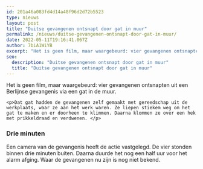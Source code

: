 ```yaml
---
id: 201a46a083fd4d14a48f96d2d72b5523
type: nieuws
layout: post
title: "Duitse gevangenen ontsnapt door gat in muur"
permalink: /nieuws/duitse-gevangenen-ontsnapt-door-gat-in-muur/
date: 2022-05-11T19:16:41.067Z
author: 7biA1WiYB
excerpt: "Het is geen film, maar waargebeurd: vier gevangenen ontsnapten uit een Berlijnse gevangenis via een gat in de muur.  "
seo:
  description: "Duitse gevangenen ontsnapt door gat in muur"
  title: "Duitse gevangenen ontsnapt door gat in muur"
---
```

Het is geen film, maar waargebeurd: vier gevangenen ontsnapten uit een Berlijnse gevangenis via een gat in de muur.  

    <p>Dat gat hadden de gevangenen zelf gemaakt met gereedschap uit de werkplaats, waar ze aan het werk waren. Ze liepen stiekem weg om het gat te maken en er doorheen te klimmen. Daarna klommen ze over een hek met prikkeldraad en verdwenen. </p>
<h3>Drie minuten</h3>
<p>Een camera van de gevangenis heeft de actie vastgelegd. De vier stonden binnen drie minuten buiten. Daarna duurde het nog een half uur voor het alarm afging. Waar de gevangenen nu zijn is nog niet bekend.</p>  
